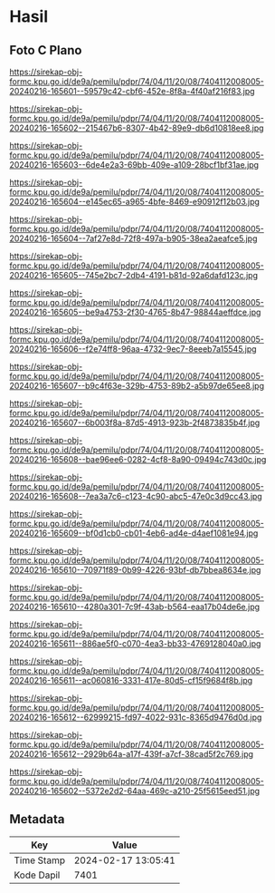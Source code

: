 # Hasil

## Foto C Plano

https://sirekap-obj-formc.kpu.go.id/de9a/pemilu/pdpr/74/04/11/20/08/7404112008005-20240216-165601--59579c42-cbf6-452e-8f8a-4f40af216f83.jpg

https://sirekap-obj-formc.kpu.go.id/de9a/pemilu/pdpr/74/04/11/20/08/7404112008005-20240216-165602--215467b6-8307-4b42-89e9-db6d10818ee8.jpg

https://sirekap-obj-formc.kpu.go.id/de9a/pemilu/pdpr/74/04/11/20/08/7404112008005-20240216-165603--6de4e2a3-69bb-409e-a109-28bcf1bf31ae.jpg

https://sirekap-obj-formc.kpu.go.id/de9a/pemilu/pdpr/74/04/11/20/08/7404112008005-20240216-165604--e145ec65-a965-4bfe-8469-e90912f12b03.jpg

https://sirekap-obj-formc.kpu.go.id/de9a/pemilu/pdpr/74/04/11/20/08/7404112008005-20240216-165604--7af27e8d-72f8-497a-b905-38ea2aeafce5.jpg

https://sirekap-obj-formc.kpu.go.id/de9a/pemilu/pdpr/74/04/11/20/08/7404112008005-20240216-165605--745e2bc7-2db4-4191-b81d-92a6dafd123c.jpg

https://sirekap-obj-formc.kpu.go.id/de9a/pemilu/pdpr/74/04/11/20/08/7404112008005-20240216-165605--be9a4753-2f30-4765-8b47-98844aeffdce.jpg

https://sirekap-obj-formc.kpu.go.id/de9a/pemilu/pdpr/74/04/11/20/08/7404112008005-20240216-165606--f2e74ff8-96aa-4732-9ec7-8eeeb7a15545.jpg

https://sirekap-obj-formc.kpu.go.id/de9a/pemilu/pdpr/74/04/11/20/08/7404112008005-20240216-165607--b9c4f63e-329b-4753-89b2-a5b97de65ee8.jpg

https://sirekap-obj-formc.kpu.go.id/de9a/pemilu/pdpr/74/04/11/20/08/7404112008005-20240216-165607--6b003f8a-87d5-4913-923b-2f4873835b4f.jpg

https://sirekap-obj-formc.kpu.go.id/de9a/pemilu/pdpr/74/04/11/20/08/7404112008005-20240216-165608--bae96ee6-0282-4cf8-8a90-09494c743d0c.jpg

https://sirekap-obj-formc.kpu.go.id/de9a/pemilu/pdpr/74/04/11/20/08/7404112008005-20240216-165608--7ea3a7c6-c123-4c90-abc5-47e0c3d9cc43.jpg

https://sirekap-obj-formc.kpu.go.id/de9a/pemilu/pdpr/74/04/11/20/08/7404112008005-20240216-165609--bf0d1cb0-cb01-4eb6-ad4e-d4aef1081e94.jpg

https://sirekap-obj-formc.kpu.go.id/de9a/pemilu/pdpr/74/04/11/20/08/7404112008005-20240216-165610--70971f89-0b99-4226-93bf-db7bbea8634e.jpg

https://sirekap-obj-formc.kpu.go.id/de9a/pemilu/pdpr/74/04/11/20/08/7404112008005-20240216-165610--4280a301-7c9f-43ab-b564-eaa17b04de6e.jpg

https://sirekap-obj-formc.kpu.go.id/de9a/pemilu/pdpr/74/04/11/20/08/7404112008005-20240216-165611--886ae5f0-c070-4ea3-bb33-4769128040a0.jpg

https://sirekap-obj-formc.kpu.go.id/de9a/pemilu/pdpr/74/04/11/20/08/7404112008005-20240216-165611--ac060816-3331-417e-80d5-cf15f9684f8b.jpg

https://sirekap-obj-formc.kpu.go.id/de9a/pemilu/pdpr/74/04/11/20/08/7404112008005-20240216-165612--62999215-fd97-4022-931c-8365d9476d0d.jpg

https://sirekap-obj-formc.kpu.go.id/de9a/pemilu/pdpr/74/04/11/20/08/7404112008005-20240216-165612--2929b64a-a17f-439f-a7cf-38cad5f2c769.jpg

https://sirekap-obj-formc.kpu.go.id/de9a/pemilu/pdpr/74/04/11/20/08/7404112008005-20240216-165602--5372e2d2-64aa-469c-a210-25f5615eed51.jpg


## Metadata

| Key        | Value               |
| ---------- | ------------------- |
| Time Stamp | 2024-02-17 13:05:41 |
| Kode Dapil | 7401                |



